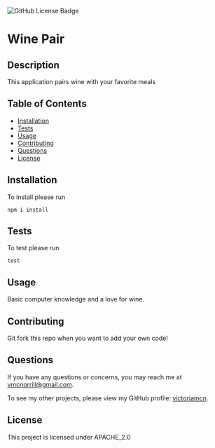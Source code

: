 
![GitHub License Badge](https://img.shields.io/badge/license-APACHE_2.0-blue.svg)

# Wine Pair

## Description

This application pairs wine with your favorite meals

## Table of Contents
- [Installation](#installation)
- [Tests](#tests)
- [Usage](#usage)
- [Contributing](#contributing)
- [Questions](#questions)
- [License](#license)


## Installation

To install please run 
```
npm i install
```

## Tests

To test please run
```
test
```

## Usage

Basic computer knowledge and a love for wine.

## Contributing

Git fork this repo when you want to add your own code!

## Questions

If you have any questions or concerns, you may reach me at vmcnorrill@gmail.com.

To see my other projects, please view my GitHub profile: [victoriamcn](https://github.com/victoriamcn).

## License
    
 This project is licensed under APACHE_2.0